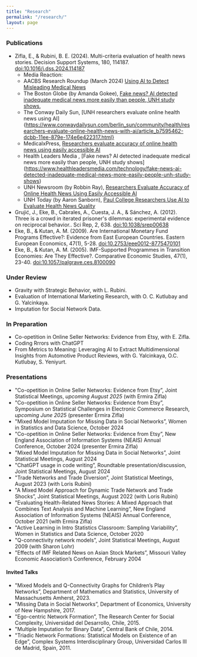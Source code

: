 ```yaml
---
title: "Research"
permalink: "/research/"
layout: page
---
```


### Publications

 - Zifla, E., & Rubini, B. E. (2024). Multi-criteria evaluation of health news stories. Decision Support Systems, 180, 114187. [doi:10.1016/j.dss.2024.114187](10.1016/j.dss.2024.114187)
    -  Media Reaction:
     -  AACBS Research Roundup (March 2024) [Using AI to Detect Misleading Medical News](https://www.aacsb.edu/insights/articles/2024/03/research-roundup-march-2024)
     -  The Boston Globe (by Amanda Gokee), [Fake news? AI detected inadequate medical news more easily than people, UNH study shows](https://www.bostonglobe.com/2024/03/07/metro/ai-spotted-fake-health-news-more-readily-than-people-per-unh-study/), 
     -  The Conway Daily Sun, [UNH researchers evaluate online health news using AI]{https://www.conwaydailysun.com/berlin_sun/community/health/researchers-evaluate-online-health-news-with-ai/article_b7595462-dcbb-11ee-879e-174e6e422317.html}
     -  MedicalxPress, [Researchers evaluate accuracy of online health news using easily accessible AI](https://medicalxpress.com/news/2024-03-accuracy-online-health-news-easily.html)
     -  Health Leaders Media , [Fake news? AI detected inadequate medical news more easily than people, UNH study shows] (https://www.healthleadersmedia.com/technology/fake-news-ai-detected-inadequate-medical-news-more-easily-people-unh-study-shows)
     -  UNH Newsroom (by Robbin Ray), [Researchers Evaluate Accuracy of Online Health News Using Easily Accessible AI](https://www.unh.edu/unhtoday/news/release/2024/03/06/researchers-evaluate-accuracy-online-health-news-using-easily-accessible-ai)
     -  UNH Today (by Aaron Sanborn), [Paul College Researchers Use AI to Evaluate Health News Quality](https://www.unh.edu/unhtoday/2024/03/paul-college-researchers-use-ai-evaluate-health-news-quality) 
 - Grujić, J., Eke, B., Cabrales, A., Cuesta, J. A., & Sánchez, A. (2012). Three is a crowd in iterated prisoner's dilemmas: experimental evidence on reciprocal behavior.. Sci Rep, 2, 638. [doi:10.1038/srep00638](10.1038/srep00638)
 - Eke, B., & Kutan, A. M. (2009). Are International Monetary Fund Programs Effective?: Evidence from East European Countries. Eastern European Economics, 47(1), 5-28. [doi:10.2753/eee0012-8775470101](10.2753/eee0012-8775470101)
 - Eke, B., & Kutan, A. M. (2005). IMF-Supported Programmes in Transition Economies: Are They Effective?. Comparative Economic Studies, 47(1), 23-40. [doi:10.1057/palgrave.ces.8100090](10.1057/palgrave.ces.8100090)

### Under Review

 - Gravity with Strategic Behavior, with L. Rubini. 
 - Evaluation of International Marketing Research, with O. C. Kutlubay and G. Yalcinkaya.
 - Imputation for Social Network Data.

### In Preparation

 - Co-opetition in Online Seller Networks: Evidence from Etsy, with E. Zifla.
 - Coding Rrrors with ChatGPT
 - From Metrics to Meaning: Leveraging AI to Extract Multidimensional Insights from 
Automotive Product Reviews, with G. Yalcinkaya, O.C. Kutlubay, S. Yeniyurt.

### Presentations

- "Co-opetition in Online Seller Networks: Evidence from Etsy”, Joint Statistical Meetings, *upcoming August 2025* (with
Ermira Zifla)
- "Co-opetition in Online Seller Networks: Evidence from Etsy”, Symposium on Statistical Challenges in Electronic Commerce Research, *upcoming June 2025* (presenter
Ermira Zifla)
- "Mixed Model Imputation for Missing Data in Social Networks”, Women in Statistics
and Data Science, October 2024
- "Co-opetition in Online Seller Networks: Evidence from Etsy”, New England Association
of Information Systems (NEAIS) Annual Conference, October 2024 (presenter
Ermira Zifla)
- "Mixed Model Imputation for Missing Data in Social Networks”, Joint Statistical
Meetings, August 2024
- "ChatGPT usage in code writing”, Roundtable presentation/discussion, Joint Statistical
Meetings, August 2024
- "Trade Networks and Trade Diversion”, Joint Statistical Meetings, August 2023
(with Loris Rubini)
- "A Mixed Model Approach for Dynamic Trade Network and Trade Shocks”, Joint
Statistical Meetings, August 2022 (with Loris Rubini)
- "Evaluating Health-Related News Stories: A Mixed Approach that Combines Text
Analysis and Machine Learning“, New England Association of Information Systems
(NEAIS) Annual Conference, October 2021 (with Ermira Zifla)
- "Active Learning in Intro Statistics Classroom: Sampling Variability”, Women in
Statistics and Data Science, October 2020
- "Q-connectivity network models”, Joint Statistical Meetings, August 2009 (with
Sharon Lohr)
- "Effects of IMF Related News on Asian Stock Markets”, Missouri Valley Economic
Association’s Conference, February 2004

#### Invited Talks

- "Mixed Models and Q-Connectivity Graphs for Children’s Play Networks”,  Department of Mathematics and Statistics, University of Massachusetts Amherst, 2023.
- "Missing Data in Social Networks”, Department of Economics, University of New Hampshire, 2017.
- "Ego-centric Network Formation”, The Research Center for Social Complexity, Universidad del Desarrollo, Chile, 2015. 
- "Multiple Imputation for Binary Data”, Central Bank of Chile, 2014.
- "Triadic Network Formations: Statistical Models on Existence of an Edge”, Complex Systems Interdisciplinary Group, Universidad Carlos III de Madrid, Spain, 2011.
